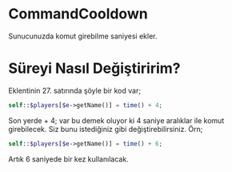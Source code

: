 # CommandCooldown
Sunucunuzda komut girebilme saniyesi ekler.
# Süreyi Nasıl Değiştiririm?
Eklentinin 27. satırında şöyle bir kod var;
```php
self::$players[$e->getName()] = time() + 4;
```
Son yerde + 4; var bu demek oluyor ki 4 saniye aralıklar ile komut girebilecek. Siz bunu istediğiniz gibi değiştirebilirsiniz. Örn;
```php
self::$players[$e->getName()] = time() + 6;
```
Artık 6 saniyede bir kez kullanılacak.
